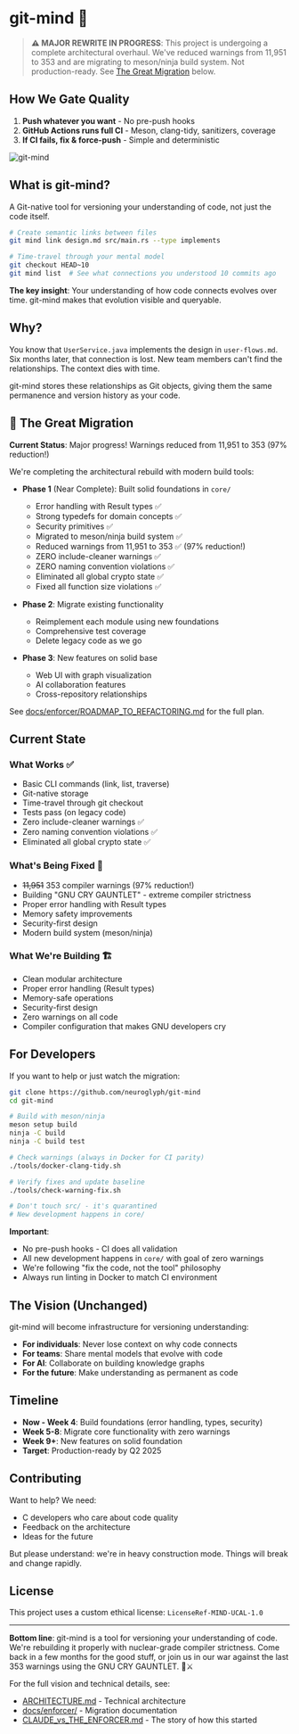 # git-mind 🧠

> **⚠️ MAJOR REWRITE IN PROGRESS**: This project is undergoing a complete architectural overhaul. We've reduced warnings from 11,951 to 353 and are migrating to meson/ninja build system. Not production-ready. See [The Great Migration](#the-great-migration) below.

## How We Gate Quality

1. **Push whatever you want** - No pre-push hooks
2. **GitHub Actions runs full CI** - Meson, clang-tidy, sanitizers, coverage  
3. **If CI fails, fix & force-push** - Simple and deterministic

![git-mind](./assets/images/wide-logo.png)

## What is git-mind?

A Git-native tool for versioning your understanding of code, not just the code itself.

```bash
# Create semantic links between files
git mind link design.md src/main.rs --type implements

# Time-travel through your mental model
git checkout HEAD~10
git mind list  # See what connections you understood 10 commits ago
```

**The key insight**: Your understanding of how code connects evolves over time. git-mind makes that evolution visible and queryable.

## Why?

You know that `UserService.java` implements the design in `user-flows.md`. Six months later, that connection is lost. New team members can't find the relationships. The context dies with time.

git-mind stores these relationships as Git objects, giving them the same permanence and version history as your code.

## 🚧 The Great Migration

**Current Status**: Major progress! Warnings reduced from 11,951 to 353 (97% reduction!)

We're completing the architectural rebuild with modern build tools:

- **Phase 1** (Near Complete): Built solid foundations in `core/`
  - Error handling with Result types ✅
  - Strong typedefs for domain concepts ✅
  - Security primitives ✅
  - Migrated to meson/ninja build system ✅
  - Reduced warnings from 11,951 to 353 ✅ (97% reduction!)
  - ZERO include-cleaner warnings ✅
  - ZERO naming convention violations ✅
  - Eliminated all global crypto state ✅
  - Fixed all function size violations ✅

- **Phase 2**: Migrate existing functionality
  - Reimplement each module using new foundations
  - Comprehensive test coverage
  - Delete legacy code as we go

- **Phase 3**: New features on solid base
  - Web UI with graph visualization
  - AI collaboration features
  - Cross-repository relationships

See [docs/enforcer/ROADMAP_TO_REFACTORING.md](docs/enforcer/ROADMAP_TO_REFACTORING.md) for the full plan.

## Current State

### What Works ✅
- Basic CLI commands (link, list, traverse)
- Git-native storage
- Time-travel through git checkout
- Tests pass (on legacy code)
- Zero include-cleaner warnings ✅
- Zero naming convention violations ✅
- Eliminated all global crypto state ✅

### What's Being Fixed 🔧
- ~~11,951~~ 353 compiler warnings (97% reduction!)
- Building "GNU CRY GAUNTLET" - extreme compiler strictness
- Proper error handling with Result types
- Memory safety improvements
- Security-first design
- Modern build system (meson/ninja)

### What We're Building 🏗️
- Clean modular architecture
- Proper error handling (Result types)
- Memory-safe operations
- Security-first design
- Zero warnings on all code
- Compiler configuration that makes GNU developers cry

## For Developers

If you want to help or just watch the migration:

```bash
git clone https://github.com/neuroglyph/git-mind
cd git-mind

# Build with meson/ninja
meson setup build
ninja -C build
ninja -C build test

# Check warnings (always in Docker for CI parity)
./tools/docker-clang-tidy.sh

# Verify fixes and update baseline
./tools/check-warning-fix.sh

# Don't touch src/ - it's quarantined
# New development happens in core/
```

**Important**: 
- No pre-push hooks - CI does all validation
- All new development happens in `core/` with goal of zero warnings
- We're following "fix the code, not the tool" philosophy
- Always run linting in Docker to match CI environment

## The Vision (Unchanged)

git-mind will become infrastructure for versioning understanding:

- **For individuals**: Never lose context on why code connects
- **For teams**: Share mental models that evolve with code
- **For AI**: Collaborate on building knowledge graphs
- **For the future**: Make understanding as permanent as code

## Timeline

- **Now - Week 4**: Build foundations (error handling, types, security)
- **Week 5-8**: Migrate core functionality with zero warnings
- **Week 9+**: New features on solid foundation
- **Target**: Production-ready by Q2 2025

## Contributing

Want to help? We need:
- C developers who care about code quality
- Feedback on the architecture
- Ideas for the future

But please understand: we're in heavy construction mode. Things will break and change rapidly.

## License

This project uses a custom ethical license: `LicenseRef-MIND-UCAL-1.0`

---

**Bottom line**: git-mind is a tool for versioning your understanding of code. We're rebuilding it properly with nuclear-grade compiler strictness. Come back in a few months for the good stuff, or join us in our war against the last 353 warnings using the GNU CRY GAUNTLET. 🎯⚔️

For the full vision and technical details, see:
- [ARCHITECTURE.md](ARCHITECTURE.md) - Technical architecture
- [docs/enforcer/](docs/enforcer/) - Migration documentation
- [CLAUDE_vs_THE_ENFORCER.md](CLAUDE_vs_THE_ENFORCER.md) - The story of how this started
